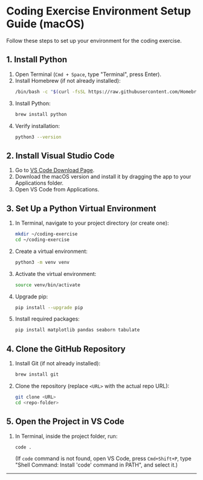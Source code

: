 # Coding Exercise Environment Setup Guide (macOS)

Follow these steps to set up your environment for the coding exercise.

## 1. Install Python

1. Open Terminal (`Cmd + Space`, type "Terminal", press Enter).
2. Install Homebrew (if not already installed):
   ```zsh
   /bin/bash -c "$(curl -fsSL https://raw.githubusercontent.com/Homebrew/install/HEAD/install.sh)"
   ```
3. Install Python:
   ```zsh
   brew install python
   ```
4. Verify installation:
   ```zsh
   python3 --version
   ```

## 2. Install Visual Studio Code

1. Go to [VS Code Download Page](https://code.visualstudio.com/Download).
2. Download the macOS version and install it by dragging the app to your Applications folder.
3. Open VS Code from Applications.

## 3. Set Up a Python Virtual Environment

1. In Terminal, navigate to your project directory (or create one):
   ```zsh
   mkdir ~/coding-exercise
   cd ~/coding-exercise
   ```
2. Create a virtual environment:
   ```zsh
   python3 -m venv venv
   ```
3. Activate the virtual environment:
   ```zsh
   source venv/bin/activate
   ```
4. Upgrade pip:
   ```zsh
   pip install --upgrade pip
   ```
5. Install required packages:
   ```zsh
   pip install matplotlib pandas seaborn tabulate
   ```

## 4. Clone the GitHub Repository

1. Install Git (if not already installed):
   ```zsh
   brew install git
   ```
2. Clone the repository (replace `<URL>` with the actual repo URL):
   ```zsh
   git clone <URL>
   cd <repo-folder>
   ```

## 5. Open the Project in VS Code

1. In Terminal, inside the project folder, run:
   ```zsh
   code .
   ```
   (If `code` command is not found, open VS Code, press `Cmd+Shift+P`, type "Shell Command: Install 'code' command in PATH", and select it.)

---
